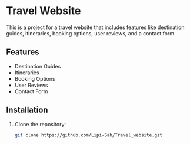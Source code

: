 
# Travel Website

This is a project for a travel website that includes features like destination guides, itineraries, booking options, user reviews, and a contact form.

## Features

- Destination Guides
- Itineraries
- Booking Options
- User Reviews
- Contact Form

## Installation

1. Clone the repository:
   ```bash
   git clone https://github.com/Lipi-Sah/Travel_website.git

